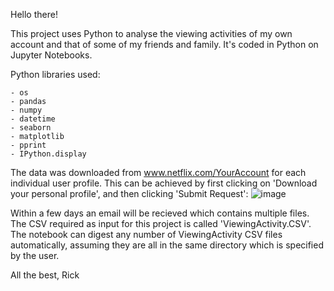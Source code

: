 Hello there!

This project uses Python to analyse the viewing activities of my own account and that of some of my friends and family. It's coded in Python on Jupyter Notebooks.

Python libraries used:
```
- os
- pandas 
- numpy 
- datetime
- seaborn 
- matplotlib 
- pprint
- IPython.display
```

The data was downloaded from www.netflix.com/YourAccount for each individual user profile. This can be achieved by first clicking on 'Download your personal profile', and then clicking 'Submit Request':
![image](https://user-images.githubusercontent.com/51740051/112716507-b83fb980-8ede-11eb-8102-f00ed0eae5ff.png)

Within a few days an email will be recieved which contains multiple files. The CSV required as input for this project is called 'ViewingActivity.CSV'.  The notebook can digest any number of ViewingActivity CSV files automatically, assuming they are all in the same directory which is specified by the user.

All the best,
Rick
